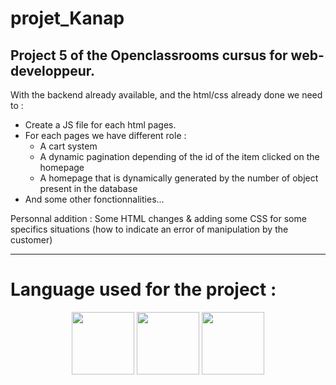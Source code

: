 # projet_Kanap
##  Project 5 of the Openclassrooms cursus for web-developpeur.  
  
With the backend already available, and the html/css already done we need to :  
* Create a JS file for each html pages.
* For each pages we have different role :
  * A cart system
  * A dynamic pagination depending of the id of the item clicked on the homepage
  * A homepage that is dynamically generated by the number of object present in the database
* And some other fonctionnalities... 


Personnal addition : Some HTML changes & adding some CSS for some specifics situations (how to indicate an error of manipulation by the customer)

---

# Language used for the project :

<div align="center">
  <img align="center" width="100px" src="https://cdn-icons-png.flaticon.com/512/732/732212.png">
  <img align="center" width="100px" src="https://cdn-icons-png.flaticon.com/512/732/732190.png">
  <img align="center" width="100px" src="https://cdn-icons-png.flaticon.com/512/5968/5968292.png">
</div>
